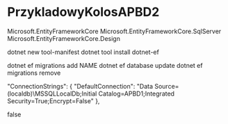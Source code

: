 # PrzykladowyKolosAPBD2

Microsoft.EntityFrameworkCore
Microsoft.EntityFrameworkCore.SqlServer
Microsoft.EntityFrameworkCore.Design

dotnet new tool-manifest
dotnet tool install dotnet-ef

dotnet ef migrations add NAME
dotnet ef database update
dotnet ef migrations remove

"ConnectionStrings": {
    "DefaultConnection": "Data Source=(localdb)\\MSSQLLocalDb;Initial Catalog=APBD1;Integrated Security=True;Encrypt=False"
  },

  <InvariantGlobalization>false</InvariantGlobalization>
